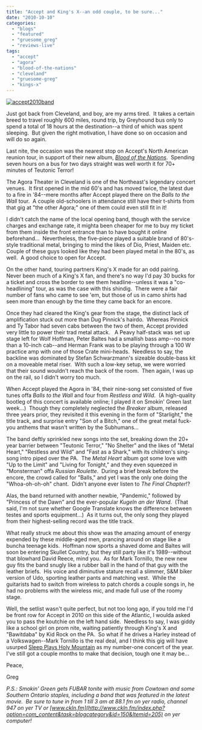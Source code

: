 ```yaml
---
title: "Accept and King's X--an odd couple, to be sure..."
date: "2010-10-10"
categories: 
  - "blogs"
  - "featured"
  - "gruesome_greg"
  - "reviews-live"
tags: 
  - "accept"
  - "agora"
  - "blood-of-the-nations"
  - "cleveland"
  - "gruesome-greg"
  - "kings-x"
---
```


[![](http://www.hellbound.ca/wp-content/uploads/2010/10/accept2010band.jpg "accept2010band")](http://www.hellbound.ca/wp-content/uploads/2010/10/accept2010band.jpg)

Just got back from Cleveland, and boy, are my arms tired.  It takes a certain breed to travel roughly 600 miles, round trip, by Greyhound bus only to spend a total of 18 hours at the destination--a third of which was spent sleeping.  But given the right motivation, I have done so on occasion and will do so again.

Last nite, the occasion was the nearest stop on Accept's North American reunion tour, in support of their new album, [_Blood of the Nations_](http://www.hellbound.ca/2010/10/accept-blood-of-the-nations-2/).  Spending seven hours on a bus for two days straight was well worth it for 70+ minutes of Teutonic Terror!

The Agora Theater in Cleveland is one of the Northeast's legendary concert venues.  It first opened in the mid 60's and has moved twice, the latest due to a fire in '84--mere months after Accept played there on the _Balls to the Wall_ tour.  A couple old-schoolers in attendance still have their t-shirts from that gig at "the other Agora;" one of them could even still fit in it!

I didn't catch the name of the local opening band, though with the service charges and exchange rate, it mighta been cheaper for me to buy my ticket from them inside the front entrance than to have bought it online beforehand...  Nevertheless, the five-piece played a suitable brand of 80's-style traditional metal, bringing to mind the likes of Dio, Priest, Maiden etc.  Couple of these guys looked like they had been played metal in the 80's, as well.  A good choice to open for Accept.

On the other hand, touring partners King's X made for an odd pairing.  Never been much of a King's X fan, and there's no way I'd pay 30 bucks for a ticket and cross the border to see them headline--unless it was a "co-headlining" tour, as was the case with this shindig.  There were a fair number of fans who came to see 'em, but those of us in camo shirts had seen more than enough by the time they came back for an encore.

Once they had cleared the King's gear from the stage, the distinct lack of amplification stuck out more than Dug Pinnick's hairdo.  Whereas Pinnick and Ty Tabor had seven cabs between the two of them, Accept provided very little to power their trad metal attack.   A Peavy half-stack was set up stage left for Wolf Hoffman, Peter Baltes had a smallish bass amp--no more than a 10-inch cab--and Herman Frank was to be playing through a 100 W practice amp with one of those Crate mini-heads.  Needless to say, the backline was dominated by Stefan Schwarzmann's sizeable double-bass kit on a moveable metal riser.  With such a low-key setup, we were worried that their sound wouldn't reach the back of the room.  Then again, I was up on the rail, so I didn't worry too much.

When Accept played the Agora in '84, their nine-song set consisted of five tunes offa _Balls to the Wall_ and four from _Restless and Wild_.  (A high-quality bootleg of this concert is available online; I played it on Smokin' Green last week...)  Though they completely neglected the _Breaker_ album, released three years prior, they revisited it this evening in the form of "Starlight," the title track, and surprise entry "Son of a Bitch," one of the great metal fuck-you anthems that wasn't written by the Subhumans...

The band deftly sprinkled new songs into the set, breaking down the 20+ year barrier between "Teutonic Terror," "No Shelter" and the likes of "Metal Heart," "Restless and Wild" and "Fast as a Shark," with its children's sing-song intro piped over the PA.  The _Metal Heart_ album got some love with "Up to the Limit" and "Living for Tonight," and they even squeezed in "Monsterman" offa _Russian Roulette_.  During a brief break before the encore, the crowd called for "Balls," and yet I was the only one doing the "Whoa-oh-oh-oh" chant.  Didn't anyone ever listen to _The Final Chapter_!?

Alas, the band returned with another newbie, "Pandemic," followed by "Princess of the Dawn" and the ever-popular _Kugeln an der Wand_.  (That said, I'm not sure whether Google Translate knows the difference between testes and sports equipment...)  As it turns out, the only song they played from their highest-selling record was the title track.

What really struck me about this show was the amazing amount of energy expended by these middle-aged men, prancing around on stage like a buncha teenage kids.  Hoffman now sports a shaved dome and Baltes will soon be entering Skullet Country, but they still party like it's 1989--without that blowhard David Reece, mind you.  As for Mark Tornillo, the new new guy fits the band snugly like a rubber ball in the hand of that guy with the leather briefs.  His voice and diminutive stature recall a slimmer, S&M biker version of Udo, sporting leather pants and matching vest.  While the guitarists had to switch from wireless to patch chords a couple songs in, he had no problems with the wireless mic, and made full use of the roomy stage.

Well, the setlist wasn't quite perfect, but not too long ago, if you told me I'd be front row for Accept in 2010 on this side of the Atlantic, I woulda asked you to pass the koutchie on the left hand side.  Needless to say, I was giddy like a school girl on prom nite, waiting patiently through King's X and "Bawitdaba" by Kid Rock on the PA.  So what if he drives a Harley instead of a Volkswagen--Mark Tornillo is the real deal, and I think this gig will have usurped [Sleep Plays Holy Mountain](http://www.hellbound.ca/2010/09/best-weekend-ever/) as my number-one concert of the year.  I've still got a couple months to make that decision, tough one it may be...

Peace,

Greg

_P.S.: Smokin' Green gets FUBAR tonite with music from Cowtown and some Southern Ontario staples, including a band that was featured in the latest movie.  Be sure to tune in from 1 till 3 am at 88.1 fm on yer radio, channel 947 on yer TV or [www.ckln.fm](http://www.ckln.fm/index.php?option=com_content&task=blogcategory&id=150&Itemid=205) on yer computer!_
